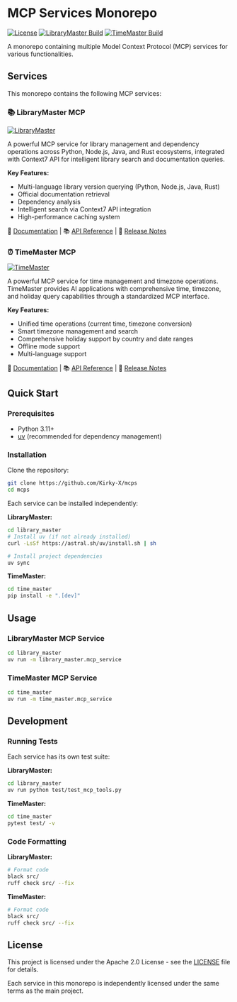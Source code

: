 # MCP Services Monorepo

[![License](https://img.shields.io/badge/license-Apache%202.0-blue.svg)](LICENSE)
[![LibraryMaster Build](https://github.com/Kirky-X/mcps/actions/workflows/build-check-library_master.yml/badge.svg)](https://github.com/Kirky-X/mcps/actions/workflows/build-check-library_master.yml)
[![TimeMaster Build](https://github.com/Kirky-X/mcps/actions/workflows/build-check-time_master.yml/badge.svg)](https://github.com/Kirky-X/mcps/actions/workflows/build-check-time_master.yml)

A monorepo containing multiple Model Context Protocol (MCP) services for various functionalities.

## Services

This monorepo contains the following MCP services:

### 📚 LibraryMaster MCP
[![LibraryMaster](https://img.shields.io/badge/Library-Master-blue)](library_master/README.md)

A powerful MCP service for library management and dependency operations across Python, Node.js, Java, and Rust ecosystems, integrated with Context7 API for intelligent library search and documentation queries.

**Key Features:**
- Multi-language library version querying (Python, Node.js, Java, Rust)
- Official documentation retrieval
- Dependency analysis
- Intelligent search via Context7 API integration
- High-performance caching system

📖 [Documentation](library_master/README.md) | 📚 [API Reference](library_master/API_REFERENCE.md) | 📝 [Release Notes](library_master/Release.md)

### ⏰ TimeMaster MCP
[![TimeMaster](https://img.shields.io/badge/Time-Master-green)](time_master/README.md)

A powerful MCP service for time management and timezone operations. TimeMaster provides AI applications with comprehensive time, timezone, and holiday query capabilities through a standardized MCP interface.

**Key Features:**
- Unified time operations (current time, timezone conversion)
- Smart timezone management and search
- Comprehensive holiday support by country and date ranges
- Offline mode support
- Multi-language support

📖 [Documentation](time_master/README.md) | 📚 [API Reference](time_master/API_REFERENCE.md) | 📝 [Release Notes](time_master/Release.md)

## Quick Start

### Prerequisites

- Python 3.11+
- [uv](https://docs.astral.sh/uv/) (recommended for dependency management)

### Installation

Clone the repository:
```bash
git clone https://github.com/Kirky-X/mcps
cd mcps
```

Each service can be installed independently:

**LibraryMaster:**
```bash
cd library_master
# Install uv (if not already installed)
curl -LsSf https://astral.sh/uv/install.sh | sh

# Install project dependencies
uv sync
```

**TimeMaster:**
```bash
cd time_master
pip install -e ".[dev]"
```

## Usage

### LibraryMaster MCP Service
```bash
cd library_master
uv run -m library_master.mcp_service
```

### TimeMaster MCP Service
```bash
cd time_master
uv run -m time_master.mcp_service
```

## Development

### Running Tests

Each service has its own test suite:

**LibraryMaster:**
```bash
cd library_master
uv run python test/test_mcp_tools.py
```

**TimeMaster:**
```bash
cd time_master
pytest test/ -v
```

### Code Formatting

**LibraryMaster:**
```bash
# Format code
black src/
ruff check src/ --fix
```

**TimeMaster:**
```bash
# Format code
black src/
ruff check src/ --fix
```

## License

This project is licensed under the Apache 2.0 License - see the [LICENSE](LICENSE) file for details.

Each service in this monorepo is independently licensed under the same terms as the main project.